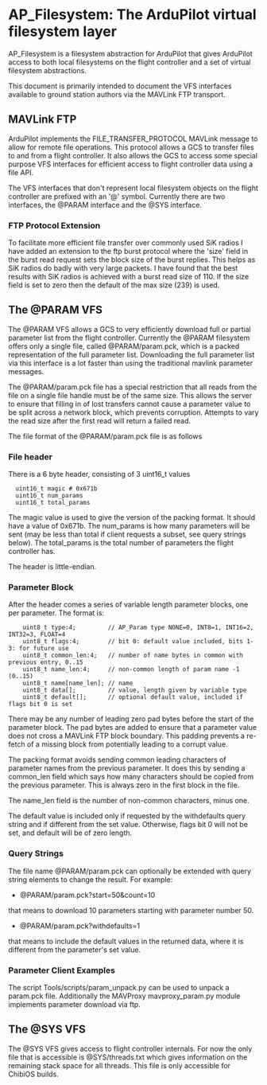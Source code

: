 # AP_Filesystem: The ArduPilot virtual filesystem layer

AP_Filesystem is a filesystem abstraction for ArduPilot that gives
ArduPilot access to both local filesystems on the flight controller
and a set of virtual filesystem abstractions.

This document is primarily intended to document the VFS interfaces
available to ground station authors via the MAVLink FTP transport.

## MAVLink FTP

ArduPilot implements the FILE_TRANSFER_PROTOCOL MAVLink message to
allow for remote file operations. This protocol allows a GCS to
transfer files to and from a flight controller. It also allows the GCS
to access some special purpose VFS interfaces for efficient access to
flight controller data using a file API.

The VFS interfaces that don't represent local filesystem objects on
the flight controller are prefixed with an '@' symbol. Currently there
are two interfaces, the @PARAM interface and the @SYS interface.

### FTP Protocol Extension

To facilitate more efficient file transfer over commonly used SiK
radios I have added an extension to the ftp burst protocol where the
'size' field in the burst read request sets the block size of the
burst replies. This helps as SiK radios do badly with very large
packets. I have found that the best results with SiK radios is
achieved with a burst read size of 110. If the size field is set to
zero then the default of the max size (239) is used.

## The @PARAM VFS

The @PARAM VFS allows a GCS to very efficiently download full or
partial parameter list from the flight controller. Currently the
@PARAM filesystem offers only a single file, called @PARAM/param.pck,
which is a packed representation of the full parameter
list. Downloading the full parameter list via this interface is a lot
faster than using the traditional mavlink parameter messages.

The @PARAM/param.pck file has a special restriction that all reads
from the file on a single file handle must be of the same size. This
allows the server to ensure that filling in of lost transfers cannot
cause a parameter value to be split across a network block, which
prevents corruption. Attempts to vary the read size after the first
read will return a failed read.

The file format of the @PARAM/param.pck file is as follows

### File header

There is a 6 byte header, consisting of 3 uint16_t values
```
  uint16_t magic # 0x671b
  uint16_t num_params
  uint16_t total_params
```
The magic value is used to give the version of the packing format. It
should have a value of 0x671b. The num_params is how many parameters
will be sent (may be less than total if client requests a subset, see
query strings below). The total_params is the total number of
parameters the flight controller has.

The header is little-endian.

### Parameter Block

After the header comes a series of variable length parameter blocks, one per
parameter. The format is:

```
    uint8_t type:4;         // AP_Param type NONE=0, INT8=1, INT16=2, INT32=3, FLOAT=4
    uint8_t flags:4;        // bit 0: default value included, bits 1-3: for future use
    uint8_t common_len:4;   // number of name bytes in common with previous entry, 0..15
    uint8_t name_len:4;     // non-common length of param name -1 (0..15)
    uint8_t name[name_len]; // name
    uint8_t data[];         // value, length given by variable type
    uint8_t default[];      // optional default value, included if flags bit 0 is set
```

There may be any number of leading zero pad bytes before the start of
the parameter block. The pad bytes are added to ensure that a
parameter value does not cross a MAVLink FTP block boundary. This
padding prevents a re-fetch of a missing block from potentially
leading to a corrupt value.

The packing format avoids sending common leading characters of
parameter names from the previous parameter. It does this by sending a
common_len field which says how many characters should be copied from
the previous parameter. This is always zero in the first block in the
file.

The name_len field is the number of non-common characters, minus one.

The default value is included only if requested by the withdefaults
query string and if different from the set value. Otherwise, flags
bit 0 will not be set, and default will be of zero length.

### Query Strings

The file name @PARAM/param.pck can optionally be extended with query
string elements to change the result. For example:

 - @PARAM/param.pck?start=50&count=10

that means to download 10 parameters starting with parameter number
50.

 - @PARAM/param.pck?withdefaults=1

that means to include the default values in the returned data, where
it is different from the parameter's set value.

### Parameter Client Examples

The script Tools/scripts/param_unpack.py can be used to unpack a
param.pck file. Additionally the MAVProxy mavproxy_param.py module
implements parameter download via ftp.

## The @SYS VFS

The @SYS VFS gives access to flight controller internals. For now the
only file that is accessible is @SYS/threads.txt which gives
information on the remaining stack space for all threads. This file is
only accessible for ChibiOS builds.
